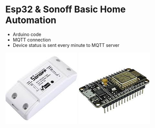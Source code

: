 # Esp32 &amp; Sonoff Basic Home Automation

* Arduino code
* MQTT connection
* Device status is sent every minute to MQTT server

![alt text](https://github.com/taskma/Esp32-sonoff_Home-_Automation/blob/master/sonoff.jpeg)
![alt text](https://github.com/taskma/Esp32-sonoff_Home-_Automation/blob/master/esp8266.jpeg)


